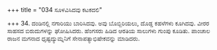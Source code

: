 +++
title = "034 ಸೂಳವಿಸಿದವು ಕಟಕದಲಿ"

+++
34. ದಂಡಿನಲ್ಲಿ ನಗಾರಿಯು ಬಾರಿಸಿದವು. ಅವು ಬೊಬ್ಬಿರಿಯಲು, ದೊಡ್ಡ ಕಹಳೆಗಳು ಕೂಗಿದವು. ವೀರರ ಸಾಹಸದ ಬಿರುದುಗಳನ್ನು ಘೋಷಿಸಿದರು. ಹೆಂಗಸರು ಹಿಡಿದ ಆರತಿಯ ಸಾಲುಗಳು ಗುಂಪು ಕೂಡಿತು. ಪಾಂಚಾಲ ರಾಜನ ಮಗನಾದ ಧೃಷ್ಟದ್ಯುಮ್ನನಿಗೆ ಸೇನಾಪತ್ಯಾಭಿಷೇಕವನ್ನು ಮಾಡಿದರು.